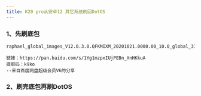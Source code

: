 ```yaml
---
title: K20 pro从安卓12 其它系统刷回DotOS
---
```


### 1、先刷底包



```
raphael_global_images_V12.0.3.0.QFKMIXM_20201021.0000.00_10.0_global_37998bfc07
```

```
链接：https://pan.baidu.com/s/1Yg1mzpxIUjPEBn_XnHKkuA 
提取码：k9ko 
--来自百度网盘超级会员V6的分享
```



### 2、刷完底包再刷DotOS